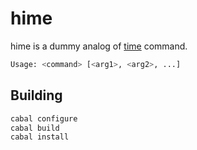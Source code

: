 # hime

hime is a dummy analog of [time](https://en.wikipedia.org/wiki/Time_(Unix)) command.

```bash
Usage: <command> [<arg1>, <arg2>, ...]
```

## Building

```bash
cabal configure
cabal build
cabal install
```
